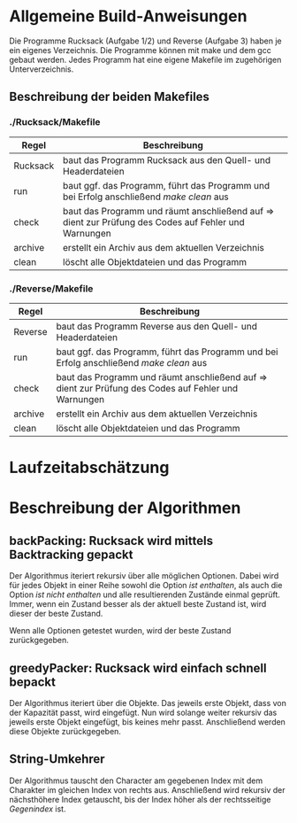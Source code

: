 # Allgemeine Build-Anweisungen
Die Programme Rucksack (Aufgabe 1/2) und Reverse (Aufgabe 3) haben je ein eigenes Verzeichnis.
Die Programme können mit make und dem gcc gebaut werden. Jedes Programm hat eine eigene Makefile im zugehörigen Unterverzeichnis.


## Beschreibung der beiden Makefiles
### ./Rucksack/Makefile
|Regel|Beschreibung|
|---|---|
|Rucksack| baut das Programm Rucksack aus den Quell- und Headerdateien|
|run|baut ggf. das Programm, führt das Programm und bei Erfolg anschließend _make clean_ aus|
|check|baut das Programm und räumt anschließend auf => dient zur Prüfung des Codes auf Fehler und Warnungen|
|archive|erstellt ein Archiv aus dem aktuellen Verzeichnis|
|clean|löscht alle Objektdateien und das Programm|

### ./Reverse/Makefile
|Regel|Beschreibung|
|---|---|
|Reverse| baut das Programm Reverse aus den Quell- und Headerdateien|
|run|baut ggf. das Programm, führt das Programm und bei Erfolg anschließend _make clean_ aus|
|check|baut das Programm und räumt anschließend auf => dient zur Prüfung des Codes auf Fehler und Warnungen|
|archive|erstellt ein Archiv aus dem aktuellen Verzeichnis|
|clean|löscht alle Objektdateien und das Programm|

# Laufzeitabschätzung


# Beschreibung der Algorithmen
## backPacking: Rucksack wird mittels Backtracking gepackt
Der Algorithmus iteriert rekursiv über alle möglichen Optionen.
Dabei wird für jedes Objekt in einer Reihe sowohl die Option _ist enthalten_, als auch die Option _ist nicht enthalten_ und alle resultierenden Zustände einmal geprüft. Immer, wenn ein Zustand besser als der aktuell beste Zustand ist, wird dieser der beste Zustand.

Wenn alle Optionen getestet wurden, wird der beste Zustand zurückgegeben.

## greedyPacker: Rucksack wird einfach schnell bepackt
Der Algorithmus iteriert über die Objekte. Das jeweils erste Objekt, dass von der Kapazität passt, wird eingefügt. Nun wird solange weiter rekursiv das jeweils erste Objekt eingefügt, bis keines mehr passt. Anschließend werden diese Objekte zurückgegeben.

## String-Umkehrer
Der Algorithmus tauscht den Character am gegebenen Index mit dem Charakter im gleichen Index von rechts aus. Anschließend wird rekursiv der nächsthöhere Index getauscht, bis der Index höher als der rechtsseitige _Gegenindex_ ist.